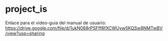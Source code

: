 # project_is
Enlace para el video-guia del manual de usuario: https://drive.google.com/file/d/1ukN088rPSFff8fXCWUyw5KQSw8NMTwBV/view?usp=sharing

